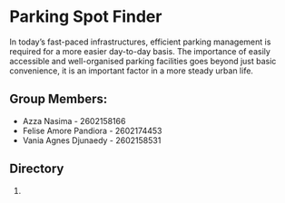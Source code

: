 # Parking Spot Finder
In today’s fast-paced infrastructures, efficient parking management is required for a more easier day-to-day basis. The importance of easily accessible and well-organised parking facilities goes beyond just basic convenience, it is an important factor in a more steady urban life. 

## Group Members:
+ Azza Nasima - 2602158166
+ Felise Amore Pandiora - 2602174453
+ Vania Agnes Djunaedy - 2602158531

## Directory
1. 
